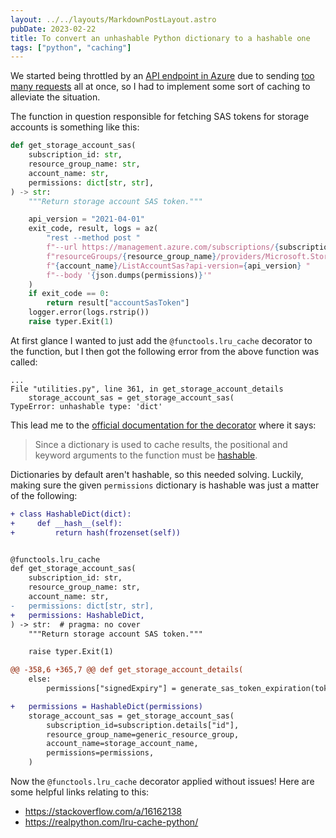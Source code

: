 ```yaml
---
layout: ../../layouts/MarkdownPostLayout.astro
pubDate: 2023-02-22
title: To convert an unhashable Python dictionary to a hashable one
tags: ["python", "caching"]
---
```

We started being throttled by an [API endpoint in Azure](https://learn.microsoft.com/en-us/rest/api/storagerp/storage-accounts/list-account-sas) due to sending [too many requests](https://learn.microsoft.com/en-us/azure/azure-resource-manager/management/request-limits-and-throttling#storage-throttling) all at once, so I had to implement some sort of caching to alleviate the situation.

The function in question responsible for fetching SAS tokens for storage accounts is something like this:

```python
def get_storage_account_sas(
    subscription_id: str,
    resource_group_name: str,
    account_name: str,
    permissions: dict[str, str],
) -> str:
    """Return storage account SAS token."""

    api_version = "2021-04-01"
    exit_code, result, logs = az(
        "rest --method post "
        f"--url https://management.azure.com/subscriptions/{subscription_id}/"
        f"resourceGroups/{resource_group_name}/providers/Microsoft.Storage/storageAccounts/"
        f"{account_name}/ListAccountSas?api-version={api_version} "
        f"--body '{json.dumps(permissions)}'"
    )
    if exit_code == 0:
        return result["accountSasToken"]
    logger.error(logs.rstrip())
    raise typer.Exit(1)
```

At first glance I wanted to just add the `@functools.lru_cache` decorator to the function, but I then got the following error from the above function was called:

```
...
File "utilities.py", line 361, in get_storage_account_details
    storage_account_sas = get_storage_account_sas(
TypeError: unhashable type: 'dict'
```

This lead me to the [official documentation for the decorator](https://docs.python.org/3/library/functools.html#functools.lru_cache) where it says:

> Since a dictionary is used to cache results, the positional and keyword arguments to the function must be [hashable](https://docs.python.org/3/glossary.html#term-hashable).

Dictionaries by default aren't hashable, so this needed solving. Luckily, making sure the given `permissions` dictionary is hashable was just a matter of the following:

```diff
+ class HashableDict(dict):
+     def __hash__(self):
+         return hash(frozenset(self))


@functools.lru_cache
def get_storage_account_sas(
    subscription_id: str,
    resource_group_name: str,
    account_name: str,
-   permissions: dict[str, str],
+   permissions: HashableDict,
) -> str:  # pragma: no cover
    """Return storage account SAS token."""

    raise typer.Exit(1)

@@ -358,6 +365,7 @@ def get_storage_account_details(
    else:
        permissions["signedExpiry"] = generate_sas_token_expiration(token_expiry_hours)

+   permissions = HashableDict(permissions)
    storage_account_sas = get_storage_account_sas(
        subscription_id=subscription.details["id"],
        resource_group_name=generic_resource_group,
        account_name=storage_account_name,
        permissions=permissions,
    )
```

Now the `@functools.lru_cache` decorator applied without issues! Here are some helpful links relating to this:

* <https://stackoverflow.com/a/16162138>
* <https://realpython.com/lru-cache-python/>
